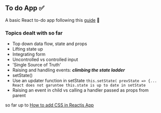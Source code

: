 To do App ✅
---
A basic React to-do app following this [guide](https://ibaslogic.com/react-tutorial-for-beginners/#thinking-in-react-component) 🙂

### Topics dealt with so far
- Top down data flow, state and props
- Lifting state up
- Integrating form
- Uncontrolled vs controlled input
- 'Single Source of Truth'
- Raising and handling events: ***climbing the state ladder***
- setState()
- Use an updater function in setState
  `this.setState( prevState => {... React does not garuntee this.state is up to date in setState`
- Raising an event in child vs calling a handler passed as props from parent

so far up to [How to add CSS in Reactjs App](https://ibaslogic.com/css-in-reactjs-app/)
